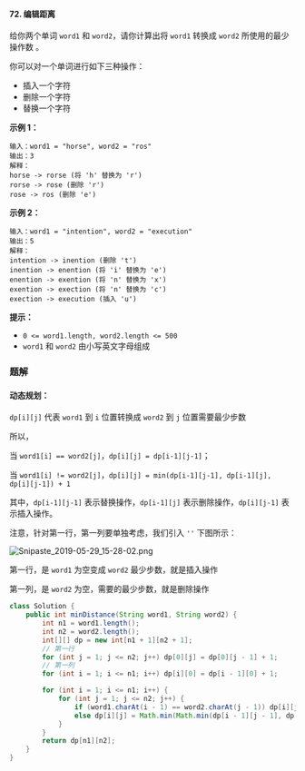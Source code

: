 #### 72. 编辑距离

给你两个单词 `word1` 和 `word2`，请你计算出将 `word1` 转换成 `word2` 所使用的最少操作数 。

你可以对一个单词进行如下三种操作：

- 插入一个字符
- 删除一个字符
- 替换一个字符

**示例 1：**

```shell
输入：word1 = "horse", word2 = "ros"
输出：3
解释：
horse -> rorse (将 'h' 替换为 'r')
rorse -> rose (删除 'r')
rose -> ros (删除 'e')
```

**示例 2：**

```shell
输入：word1 = "intention", word2 = "execution"
输出：5
解释：
intention -> inention (删除 't')
inention -> enention (将 'i' 替换为 'e')
enention -> exention (将 'n' 替换为 'x')
exention -> exection (将 'n' 替换为 'c')
exection -> execution (插入 'u')
```

**提示：**

- `0 <= word1.length, word2.length <= 500`
- `word1` 和 `word2` 由小写英文字母组成

### 题解

#### **动态规划：**

`dp[i][j]` 代表 `word1` 到 `i` 位置转换成 `word2` 到 `j` 位置需要最少步数

所以，

当 `word1[i] == word2[j]`，`dp[i][j] = dp[i-1][j-1]`；

当 `word1[i] != word2[j]`，`dp[i][j] = min(dp[i-1][j-1], dp[i-1][j], dp[i][j-1]) + 1`

其中，`dp[i-1][j-1]` 表示替换操作，`dp[i-1][j]` 表示删除操作，`dp[i][j-1]` 表示插入操作。

注意，针对第一行，第一列要单独考虑，我们引入 `''` 下图所示：

![Snipaste_2019-05-29_15-28-02.png](http://gitlab.wsh-study.com/xp-study/LeeteCode/-/blob/master/动态规划/images/编辑距离/1.jpg)

第一行，是 `word1` 为空变成 `word2` 最少步数，就是插入操作

第一列，是 `word2` 为空，需要的最少步数，就是删除操作

```java
class Solution {
    public int minDistance(String word1, String word2) {
        int n1 = word1.length();
        int n2 = word2.length();
        int[][] dp = new int[n1 + 1][n2 + 1];
        // 第一行
        for (int j = 1; j <= n2; j++) dp[0][j] = dp[0][j - 1] + 1;
        // 第一列
        for (int i = 1; i <= n1; i++) dp[i][0] = dp[i - 1][0] + 1;

        for (int i = 1; i <= n1; i++) {
            for (int j = 1; j <= n2; j++) {
                if (word1.charAt(i - 1) == word2.charAt(j - 1)) dp[i][j] = dp[i - 1][j - 1];
                else dp[i][j] = Math.min(Math.min(dp[i - 1][j - 1], dp[i][j - 1]), dp[i - 1][j]) + 1;
            }
        }
        return dp[n1][n2];  
    }
}
```

